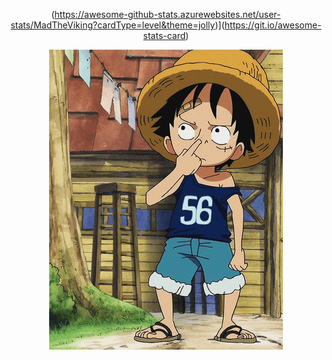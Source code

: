 </div>

<div align='center'>

  (https://awesome-github-stats.azurewebsites.net/user-stats/MadTheViking?cardType=level&theme=jolly)](https://git.io/awesome-stats-card)

</div>

<div align='center'>

![it's me](readme.gif)

</div>
